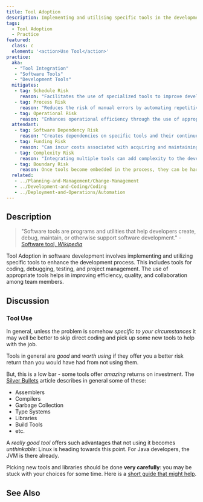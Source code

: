 ```yaml
---
title: Tool Adoption
description: Implementing and utilising specific tools in the development process.
tags: 
  - Tool Adoption
  - Practice
featured: 
  class: c
  element: '<action>Use Tool</action>'
practice:
  aka: 
   - "Tool Integration"
   - "Software Tools"
   - "Development Tools"
  mitigates:
   - tag: Schedule Risk
     reason: "Facilitates the use of specialized tools to improve development efficiency and quality."
   - tag: Process Risk
     reason: "Reduces the risk of manual errors by automating repetitive tasks."
   - tag: Operational Risk
     reason: "Enhances operational efficiency through the use of appropriate tools."
  attendant:
   - tag: Software Dependency Risk
     reason: "Creates dependencies on specific tools and their continued support."
   - tag: Funding Risk
     reason: "Can incur costs associated with acquiring and maintaining tools."
   - tag: Complexity Risk
     reason: "Integrating multiple tools can add complexity to the development process."
   - tag: Boundary Risk
     reason: Once tools become embedded in the process, they can be hard to change.
  related:
   - ../Planning-and-Management/Change-Management
   - ../Development-and-Coding/Coding
   - ../Deployment-and-Operations/Automation
---
```


<PracticeIntro details={frontMatter} /> 

## Description

> "Software tools are programs and utilities that help developers create, debug, maintain, or otherwise support software development." - [Software tool, _Wikipedia_](https://en.wikipedia.org/wiki/Software_tool)

Tool Adoption in software development involves implementing and utilizing specific tools to enhance the development process. This includes tools for coding, debugging, testing, and project management. The use of appropriate tools helps in improving efficiency, quality, and collaboration among team members.

## Discussion


### Tool Use
 
In general, unless the problem is somehow _specific to your circumstances_ it may well be better to skip direct coding and pick up some new tools to help with the job.  

Tools in general are _good_ and _worth using_ if they offer you a better risk return than you would have had from not using them.  

But, this is a low bar -  some tools offer _amazing_ returns on investment.  The [Silver Bullets](../complexity/Silver-Bullets.md) article describes in general some of these: 
 - Assemblers
 - Compilers
 - Garbage Collection
 - Type Systems
 - Libraries
 - Build Tools
 - etc.

A _really good tool_ offers such advantages that not using it becomes _unthinkable_:  Linux is heading towards this point.   For Java developers, the JVM is there already.  

Picking new tools and libraries should be done **very carefully**:  you may be stuck with your choices for some time.  Here is a [short guide that might help](../risks/Dependency-Risk.md).


## See Also

<TagList tag="Tool Adoption" />
